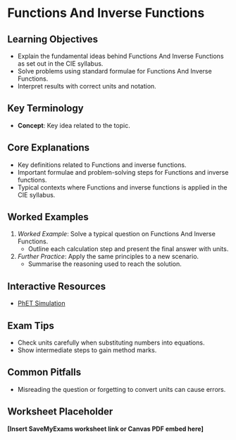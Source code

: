 # Functions And Inverse Functions

## Learning Objectives
- Explain the fundamental ideas behind Functions And Inverse Functions as set out in the CIE syllabus.
- Solve problems using standard formulae for Functions And Inverse Functions.
- Interpret results with correct units and notation.

## Key Terminology
- **Concept**: Key idea related to the topic.

## Core Explanations
- Key definitions related to Functions and inverse functions.
- Important formulae and problem-solving steps for Functions and inverse functions.
- Typical contexts where Functions and inverse functions is applied in the CIE syllabus.

## Worked Examples
1. *Worked Example*: Solve a typical question on Functions And Inverse Functions.
   - Outline each calculation step and present the final answer with units.
2. *Further Practice*: Apply the same principles to a new scenario.
   - Summarise the reasoning used to reach the solution.

## Interactive Resources
- [PhET Simulation](https://phet.colorado.edu/)

## Exam Tips
- Check units carefully when substituting numbers into equations.
- Show intermediate steps to gain method marks.

## Common Pitfalls
- Misreading the question or forgetting to convert units can cause errors.

## Worksheet Placeholder
**[Insert SaveMyExams worksheet link or Canvas PDF embed here]**
